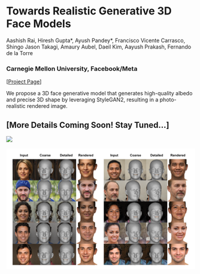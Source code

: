 # Towards Realistic Generative 3D Face Models

Aashish Rai, Hiresh Gupta*, Ayush Pandey*,  Francisco Vicente Carrasco, Shingo Jason Takagi, Amaury Aubel, Daeil Kim, Aayush Prakash, Fernando de la Torre

### Carnegie Mellon University, Facebook/Meta

[[Project Page](https://aashishrai3799.github.io/Towards-Realistic-Generative-3D-Face-Models)]

We propose a 3D face generative model that generates high-quality albedo and precise 3D shape by leveraging StyleGAN2, resulting in a photo-realistic rendered image.


## [More Details Coming Soon! Stay Tuned...]


![](figure_1.png)

![](supp_image.png)
